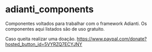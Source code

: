 # adianti_components
Componentes voltados para trabalhar com o framework Adianti.
Os componentes aqui listados são de uso gratuito.

Caso queita realizar uma doação.
https://www.paypal.com/donate?hosted_button_id=5VYRZQ7ECYJNY
